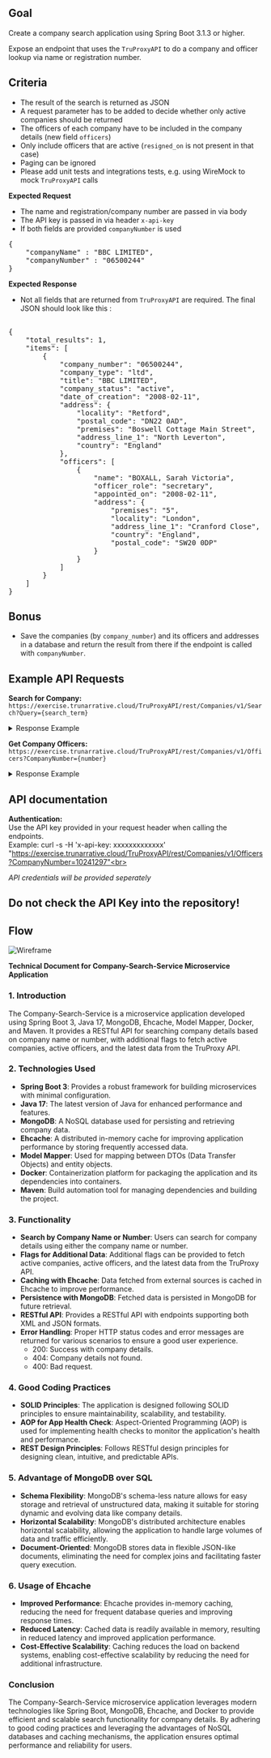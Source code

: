 ## Goal
Create a company search application using Spring Boot 3.1.3 or higher.

Expose an endpoint that uses the `TruProxyAPI` to do a company and officer lookup 
via name or registration number.

## Criteria
* The result of the search is returned as JSON
* A request parameter has to be added to decide whether only active companies should be returned
* The officers of each company have to be included in the company details (new field `officers`) 
* Only include officers that are active (`resigned_on` is not present in that case)
* Paging can be ignored
* Please add unit tests and integrations tests, e.g. using WireMock to mock `TruProxyAPI` calls

**Expected Request**

* The name and registration/company number are passed in via body
* The API key is passed in via header `x-api-key`
* If both fields are provided `companyNumber` is used

<pre>
{
    "companyName" : "BBC LIMITED",
    "companyNumber" : "06500244"
}
</pre>

**Expected Response**

* Not all fields that are returned from `TruProxyAPI` are required.
The final JSON should look like this :

<pre>

{
    "total_results": 1,
    "items": [
        {
            "company_number": "06500244",
            "company_type": "ltd",
            "title": "BBC LIMITED",
            "company_status": "active",
            "date_of_creation": "2008-02-11",
            "address": {
                "locality": "Retford",
                "postal_code": "DN22 0AD",
                "premises": "Boswell Cottage Main Street",
                "address_line_1": "North Leverton",
                "country": "England"
            },
            "officers": [
                {
                    "name": "BOXALL, Sarah Victoria",
                    "officer_role": "secretary",
                    "appointed_on": "2008-02-11",
                    "address": {
                        "premises": "5",
                        "locality": "London",
                        "address_line_1": "Cranford Close",
                        "country": "England",
                        "postal_code": "SW20 0DP"
                    }
                }
            ]
        }
    ]
}
</pre>

## Bonus
* Save the companies (by `company_number`) and its officers and addresses in a database 
and return the result from there if the endpoint is called with `companyNumber`.

 
## Example API Requests

**Search for Company:**  
`https://exercise.trunarrative.cloud/TruProxyAPI/rest/Companies/v1/Search?Query={search_term}`

<details>
  <summary>Response Example</summary>

  <pre>
  {
    "page_number": 1,
    "kind": "search#companies",
    "total_results": 20,
    "items": [
        {
            "company_status": "active",
            "address_snippet": "Boswell Cottage Main Street, North Leverton, Retford, England, DN22 0AD",
            "date_of_creation": "2008-02-11",
            "matches": {
                "title": [
                    1,
                    3
                ]
            },
            "description": "06500244 - Incorporated on 11 February 2008",
            "links": {
                "self": "/company/06500244"
            },
            "company_number": "06500244",
            "title": "BBC LIMITED",
            "company_type": "ltd",
            "address": {
                "premises": "Boswell Cottage Main Street",
                "postal_code": "DN22 0AD",
                "country": "England",
                "locality": "Retford",
                "address_line_1": "North Leverton"
            },
            "kind": "searchresults#company",
            "description_identifier": [
                "incorporated-on"
            ]
        }]
  }
  </pre>
</details>

**Get Company Officers:**  
`https://exercise.trunarrative.cloud/TruProxyAPI/rest/Companies/v1/Officers?CompanyNumber={number}`
<details>
  <summary>Response Example</summary>

  <pre>
  {
    "etag": "6dd2261e61776d79c2c50685145fac364e75e24e",
    "links": {
        "self": "/company/10241297/officers"
    },
    "kind": "officer-list",
    "items_per_page": 35,
    "items": [
        {
            "address": {
                "premises": "The Leeming Building",
                "postal_code": "LS2 7JF",
                "country": "England",
                "locality": "Leeds",
                "address_line_1": "Vicar Lane"
            },
            "name": "ANTLES, Kerri",
            "appointed_on": "2017-04-01",
            "resigned_on": "2018-02-12",
            "officer_role": "director",
            "links": {
                "officer": {
                    "appointments": "/officers/4R8_9bZ44w0_cRlrxoC-wRwaMiE/appointments"
                }
            },
            "date_of_birth": {
                "month": 6,
                "year": 1969
            },
            "occupation": "Finance And Accounting",
            "country_of_residence": "United States",
            "nationality": "American"
        }]
  }
  </pre>
</details>

## API documentation

**Authentication:**\
Use the API key provided in your request header when calling the endpoints. <br>
Example: curl -s -H 'x-api-key: xxxxxxxxxxxxx' "https://exercise.trunarrative.cloud/TruProxyAPI/rest/Companies/v1/Officers?CompanyNumber=10241297"<br>

*API credentials will be provided seperately*

## Do not check the API Key into the repository!

## Flow

![Wireframe](https://raw.githubusercontent.com/TruNarrative/spring-exercise/main/spring_exercise.png)





**Technical Document for Company-Search-Service Microservice Application**

### 1. Introduction
The Company-Search-Service is a microservice application developed using Spring Boot 3, Java 17, MongoDB, Ehcache, Model Mapper, Docker, and Maven. It provides a RESTful API for searching company details based on company name or number, with additional flags to fetch active companies, active officers, and the latest data from the TruProxy API.

### 2. Technologies Used
- **Spring Boot 3**: Provides a robust framework for building microservices with minimal configuration.
- **Java 17**: The latest version of Java for enhanced performance and features.
- **MongoDB**: A NoSQL database used for persisting and retrieving company data.
- **Ehcache**: A distributed in-memory cache for improving application performance by storing frequently accessed data.
- **Model Mapper**: Used for mapping between DTOs (Data Transfer Objects) and entity objects.
- **Docker**: Containerization platform for packaging the application and its dependencies into containers.
- **Maven**: Build automation tool for managing dependencies and building the project.

### 3. Functionality
- **Search by Company Name or Number**: Users can search for company details using either the company name or number.
- **Flags for Additional Data**: Additional flags can be provided to fetch active companies, active officers, and the latest data from the TruProxy API.
- **Caching with Ehcache**: Data fetched from external sources is cached in Ehcache to improve performance.
- **Persistence with MongoDB**: Fetched data is persisted in MongoDB for future retrieval.
- **RESTful API**: Provides a RESTful API with endpoints supporting both XML and JSON formats.
- **Error Handling**: Proper HTTP status codes and error messages are returned for various scenarios to ensure a good user experience.
   - 200: Success with company details.
   - 404: Company details not found.
   - 400: Bad request.

### 4. Good Coding Practices
- **SOLID Principles**: The application is designed following SOLID principles to ensure maintainability, scalability, and testability.
- **AOP for App Health Check**: Aspect-Oriented Programming (AOP) is used for implementing health checks to monitor the application's health and performance.
- **REST Design Principles**: Follows RESTful design principles for designing clean, intuitive, and predictable APIs.

### 5. Advantage of MongoDB over SQL
- **Schema Flexibility**: MongoDB's schema-less nature allows for easy storage and retrieval of unstructured data, making it suitable for storing dynamic and evolving data like company details.
- **Horizontal Scalability**: MongoDB's distributed architecture enables horizontal scalability, allowing the application to handle large volumes of data and traffic efficiently.
- **Document-Oriented**: MongoDB stores data in flexible JSON-like documents, eliminating the need for complex joins and facilitating faster query execution.

### 6. Usage of Ehcache
- **Improved Performance**: Ehcache provides in-memory caching, reducing the need for frequent database queries and improving response times.
- **Reduced Latency**: Cached data is readily available in memory, resulting in reduced latency and improved application performance.
- **Cost-Effective Scalability**: Caching reduces the load on backend systems, enabling cost-effective scalability by reducing the need for additional infrastructure.

### Conclusion
The Company-Search-Service microservice application leverages modern technologies like Spring Boot, MongoDB, Ehcache, and Docker to provide efficient and scalable search functionality for company details. By adhering to good coding practices and leveraging the advantages of NoSQL databases and caching mechanisms, the application ensures optimal performance and reliability for users.
